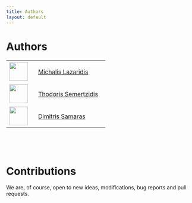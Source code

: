 ```yaml
---
title: Authors
layout: default
---
```

# Authors

<table style="width: 300px; margin-bottom: 100px; margin-top: 20px">
  <tr>
    <td style="width:50px;"><img src="http://www.iti.gr/iti/cache/image/files/image/personnel/lazar.240.jpg" style="width:50px;"></td>
    <td style="text-align: left; padding: 20px;"><a href="http://www.iti.gr/iti/people/Michalis_Lazaridis.html" target="_ext">Michalis Lazaridis</a></td>
  </tr>
  <tr>
    <td style="width:50px;"><img src="http://www.iti.gr/iti/cache/image/files/image/personnel/theosem.240.jpg" style="width:50px;"></td>
    <td style="text-align: left; padding: 20px;"><a href="http://www.iti.gr/iti/people/Theodoros_Semertzidis.html" target="_ext">Thodoris Semertzidis</a></td>
  </tr>
  <tr>
    <td style="width:50px;"><img src="http://www.iti.gr/iti/cache/image/files/image/personnel/Dimitris_Samaras.240.jpg" style="width:50px;"></td>
    <td style="text-align: left; padding: 20px;"><a href="http://www.iti.gr/iti/people/Dimitris_Samaras.html" target="_ext">Dimitris Samaras</a></td>
  </tr>
</table>



# Contributions

We are, of course, open to new ideas, modifications, bug reports and pull requests.

